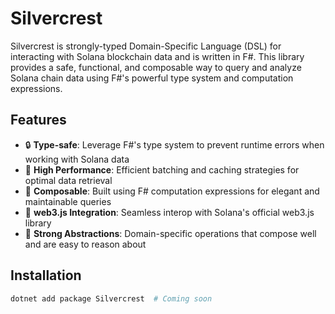 # Silvercrest

Silvercrest is strongly-typed Domain-Specific Language (DSL) for interacting with Solana blockchain data and is written in F#. This library provides a safe, functional, and composable way to query and analyze Solana chain data using F#'s powerful type system and computation expressions.

## Features

- 🔒 **Type-safe**: Leverage F#'s type system to prevent runtime errors when working with Solana data
- 🚀 **High Performance**: Efficient batching and caching strategies for optimal data retrieval
- 🧩 **Composable**: Built using F# computation expressions for elegant and maintainable queries
- 🔄 **web3.js Integration**: Seamless interop with Solana's official web3.js library
- 💪 **Strong Abstractions**: Domain-specific operations that compose well and are easy to reason about

## Installation

```bash
dotnet add package Silvercrest  # Coming soon
```

